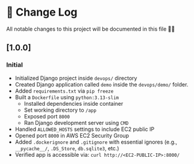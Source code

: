 # 📄 Change Log

All notable changes to this project will be documented in this file 🙌🏽

## [1.0.0]
### Initial
- Initialized Django project inside `devops/` directory
- Created Django application called `demo` inside the `devops/demo/` folder.
- Added `requirements.txt` via `pip freeze`
- Built a `Dockerfile` using `python:3.13-slim`
  - Installed dependencies inside container
  - Set working directory to `/app`
  - Exposed port `8000`
  - Ran Django development server using `CMD`
- Handled `ALLOWED_HOSTS` settings to include EC2 public IP
- Opened port `8000` in AWS EC2 Security Group
- Added `.dockerignore` and `.gitignore` with essential ignores (e.g., `__pycache__/`, `.DS_Store`, `db.sqlite3`, etc.)
- Verified app is accessible via: `curl http://<EC2-PUBLIC-IP>:8000/`
